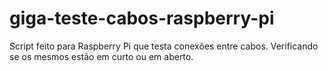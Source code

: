# giga-teste-cabos-raspberry-pi
Script feito para Raspberry Pi que testa conexões entre cabos. Verificando se os mesmos estão em curto ou em aberto.
